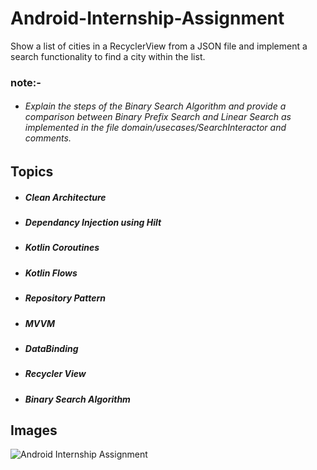 # **Android-Internship-Assignment**
Show a list of cities in a RecyclerView from a JSON file and implement a search functionality to find a city within the list.

### **note:-** 
+ ###### Explain the steps of the Binary Search Algorithm and provide a comparison between Binary Prefix Search and Linear Search as implemented in the file domain/usecases/SearchInteractor and comments.

## **Topics**
+ ##### Clean Architecture
+ ##### Dependancy Injection using Hilt
+ ##### Kotlin Coroutines
+ ##### Kotlin Flows
+ ##### Repository Pattern
+ ##### MVVM
+ ##### DataBinding
+ ##### Recycler View
+ ##### Binary Search Algorithm
 
## **Images**
![Android Internship Assignment](https://github.com/user-attachments/assets/c303b4bb-620c-41a2-a7f0-ae0cbb1891e5)
